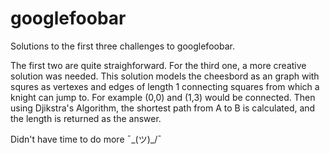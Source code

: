 # googlefoobar

Solutions to the first three challenges to googlefoobar.

The first two are quite straighforward. For the third one, a more creative solution was needed. This solution models the cheesbord as an graph with squres as vertexes and edges of length 1 connecting squares from which a knight can jump to. For example (0,0) and (1,3) would be connected. Then using Djikstra's Algorithm, the shortest path from A to B is calculated, and the length is returned as the answer.

Didn't have time to do more ¯\_(ツ)_/¯
